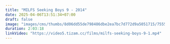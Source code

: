 ```yaml
---
title: "MILFS Seeking Boys 9 - 2014"
date: 2025-04-06T13:51:34+07:00
draft: false
image: "images/cms/thumbs/8d06dd55de798486dbe2ea7bc7d772d9a5051715/75556_mamochki_hotyat_razvlekat_sya_9_240_335_0_70.jpg"
duration: 2:03:18
linkVideo: "https://video5.tizam.cc/films/milfs-seeking-boys-9-1.mp4"
---
```


